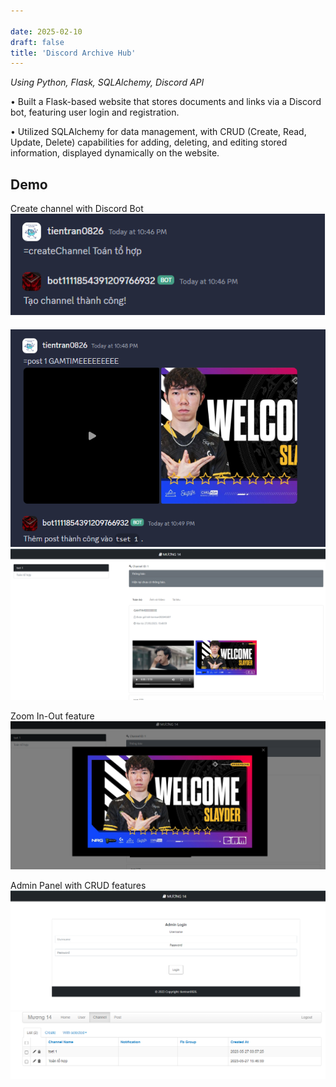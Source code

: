 ```yaml
---

date: 2025-02-10
draft: false
title: 'Discord Archive Hub'
---
```

*Using  Python, Flask, SQLAlchemy, Discord API*

• Built a Flask-based website that stores documents and links via a Discord bot, featuring user login and registration.

• Utilized SQLAlchemy for data management, with CRUD (Create, Read, Update, Delete) capabilities for adding, deleting, and editing stored information, displayed dynamically on the website.

## Demo
Create channel with Discord Bot
![alt text](/images/discord-archive-hub/1.png)


![alt text](/images/discord-archive-hub/2.png)
![alt text](/images/discord-archive-hub/3.png)

Zoom In-Out feature
![alt text](/images/discord-archive-hub/4.png)

Admin Panel with CRUD features
![alt text](/images/discord-archive-hub/5.png)
![alt text](/images/discord-archive-hub/6.png)

